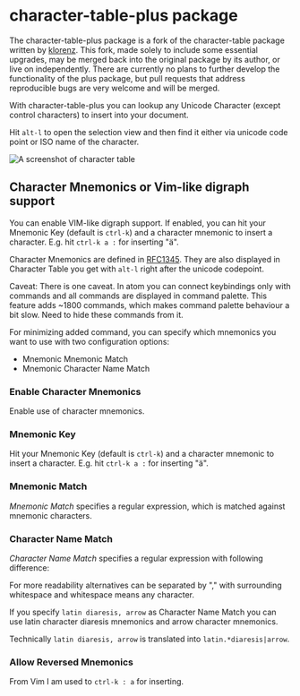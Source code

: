 # character-table-plus package

The character-table-plus package is a fork of the character-table package
written by [klorenz](https://github.com/klorenz). This fork, made solely to
include some essential upgrades, may be merged back into the original package
by its author, or live on independently. There are currently no plans to
further develop the functionality of the plus package, but pull requests that
address reproducible bugs are very welcome and will be merged.

With character-table-plus you can lookup any Unicode Character (except control
characters) to insert into your document.

Hit `alt-l` to open the selection view and then find it either via
unicode code point or ISO name of the character.

![A screenshot of character table](https://raw.githubusercontent.com/threadless-screw/atom-character-table-plus/master/character-table.png)


## Character Mnemonics or Vim-like digraph support

You can enable VIM-like digraph support.  If enabled, you can hit
your Mnemonic Key (default is `ctrl-k`) and a character mnemonic to
insert a character.  E.g. hit `ctrl-k a :` for inserting "ä".

Character Mnemonics are defined in [RFC1345](https://tools.ietf.org/html/rfc1345).  They are also
displayed in Character Table you get with `alt-l` right after the
unicode codepoint.

Caveat: There is one caveat.  In atom you can connect keybindings only
with commands and all commands are displayed in command palette.  This
feature adds ~1800 commands, which makes command palette behaviour a
bit slow.  Need to hide these commands from it.

For minimizing added command, you can specify which mnemonics you want
to use with two configuration options:

- Mnemonic Mnemonic Match
- Mnemonic Character Name Match

### Enable Character Mnemonics

Enable use of character mnemonics.

### Mnemonic Key

Hit your Mnemonic Key (default is `ctrl-k`) and a character mnemonic to
insert a character.  E.g. hit `ctrl-k a :` for inserting "ä".

### Mnemonic Match

*Mnemonic Match* specifies a regular expression, which is matched against
mnemonic characters.

### Character Name Match

*Character Name Match* specifies a regular expression with following difference:

For more readability alternatives can be separated by "," with
surrounding whitespace and whitespace means any character.

If you specify `latin diaresis, arrow` as Character Name Match you
can use latin character diaresis mnemonics and arrow character mnemonics.

Technically `latin diaresis, arrow` is translated into `latin.*diaresis|arrow`.

### Allow Reversed Mnemonics

From Vim I am used to `ctrl-k : a` for inserting.
